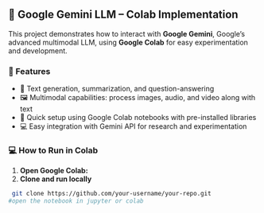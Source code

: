 ## 🌟 Google Gemini LLM – Colab Implementation

This project demonstrates how to interact with **Google Gemini**, Google’s advanced multimodal LLM, using **Google Colab** for easy experimentation and development.  

### 🔑 Features

- 📝 Text generation, summarization, and question-answering  
- 🖼️ Multimodal capabilities: process images, audio, and video along with text  
- 🚀 Quick setup using Google Colab notebooks with pre-installed libraries  
- 💻 Easy integration with Gemini API for research and experimentation  

### 💻 How to Run in Colab

1. **Open Google Colab:** 
2. **Clone and run locally**
  ```bash
   git clone https://github.com/your-username/your-repo.git
#open the notebook in jupyter or colab 
